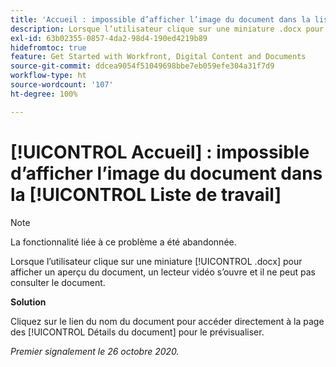 ```yaml
---
title: 'Accueil : impossible d’afficher l’image du document dans la liste de travail'
description: Lorsque l’utilisateur clique sur une miniature .docx pour afficher un aperçu du document, un lecteur vidéo s’ouvre et il ne peut pas consulter le document.
exl-id: 63b02355-0857-4da2-98d4-190ed4219b89
hidefromtoc: true
feature: Get Started with Workfront, Digital Content and Documents
source-git-commit: ddcea9054f51049698bbe7eb059efe304a31f7d9
workflow-type: ht
source-wordcount: '107'
ht-degree: 100%

---
```


# [!UICONTROL Accueil] : impossible d’afficher l’image du document dans la [!UICONTROL Liste de travail]

<!--Article created by request-->

>[!NOTE]
>
>La fonctionnalité liée à ce problème a été abandonnée.

Lorsque l’utilisateur clique sur une miniature [!UICONTROL .docx] pour afficher un aperçu du document, un lecteur vidéo s’ouvre et il ne peut pas consulter le document.

**Solution**

Cliquez sur le lien du nom du document pour accéder directement à la page des [!UICONTROL Détails du document] pour le prévisualiser.

_Premier signalement le 26 octobre 2020._

